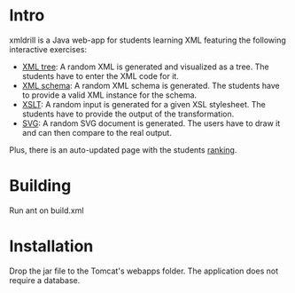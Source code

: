 Intro
=====

xmldrill is a Java web-app for students learning XML featuring the following interactive exercises:

- [XML tree](https://github.com/ilyabo/xmldrill/raw/master/doc/screenshots/xmltree-compare.png): A random XML is generated and visualized as a tree. The students have to enter the XML code for it.
- [XML schema](https://github.com/ilyabo/xmldrill/raw/master/doc/screenshots/xmlschema.png): A random XML schema is generated. The students have to provide a valid XML instance for the schema. 
- [XSLT](https://github.com/ilyabo/xmldrill/raw/master/doc/screenshots/xslt.png): A random input is generated for a given XSL stylesheet. The students have to provide the output of the transformation. 
- [SVG](https://github.com/ilyabo/xmldrill/raw/master/doc/screenshots/svg.png): A random SVG document is generated. The users have to draw it and can then compare to the real output. 


Plus, there is an auto-updated page with the students [ranking](https://github.com/ilyabo/xmldrill/raw/master/doc/screenshots/ranking.png).


Building
========
Run ant on build.xml 


Installation
============
Drop the jar file to the Tomcat's webapps folder. The application does not require a database. 


